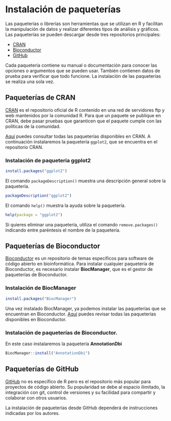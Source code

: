 
# Instalación de paqueterías
Las paqueterías o librerías son herramientas que se utilizan en R y facilitan la manipulación de datos y realizar diferentes tipos de análisis y gráficos. Las paqueterías se pueden descargar desde tres repositorios principales:

+ [CRAN](https://cran.r-project.org/)
+ [Bioconductor](https://www.bioconductor.org/)
+ [GitHub](https://github.com/)

Cada paquetería contiene su manual o documentación para conocer las opciones o argumentos que se pueden usar.  También contienen datos de prueba para verificar que todo funcione. La instalación de las paqueterías se realiza una sola vez.

## Paqueterías de CRAN

[CRAN](https://cran.r-project.org/) es el repositorio oficial de R contenido en una red de servidores ftp y web mantenidos por la comunidad R. 
Para que un paquete se publique en CRAN, debe pasar pruebas que garanticen que el paquete cumple con las políticas de la comunidad.

[Aquí](https://cran.r-project.org/web/packages/available_packages_by_name.html) puedes consultar todas las paqueterías disponibles en CRAN. A continuación instalaremos la paquetería `ggplot2`, que se encuentra en el repositorio CRAN.

### Instalación de paqueteria ggplot2 

```r
install.packages("ggplot2")
```

El comando `packageDescription()` muestra una descripción general sobre la paquetería.

```r
packageDescription("ggplot2")
```

El comando `help()` muestra la ayuda sobre la paquetería.

```r
help(package = "ggplot2")
```

Si quieres eliminar una paquetería, utiliza el comando `remove.packages()` indicando entre paréntesis el nombre de la paquetería.


## Paqueterías de Bioconductor

[Bioconductor](https://www.bioconductor.org/) es un repositorio de temas específicos para software de código abierto en bioinformática. Para instalar cualquier paquetería de Bioconductor, es necesario instalar **BiocManager**, que es el gestor de paqueterías de Bioconductor. 

### Instalación de BiocManager

```r
install.packages("BiocManager")
```

Una vez instalado BiocManager, ya podemos instalar las paqueterías que se encuentran en Bioconductor. [Aquí](https://www.bioconductor.org/packages/release/BiocViews.html#___Software) puedes revisar todas las paqueterías disponibles en Bioconductor.

### Instalación de paqueterías de Bioconductor. 
En este caso instalaremos la paquetería **AnnotationDbi**

```r
BiocManager::install("AnnotationDbi")
```



## Paqueterías de GitHub

[GitHub](https://github.com/) no es específico de R pero es el repositorio más popular para proyectos de código abierto. Su popularidad se debe al espacio ilimitado, la integración con git, control de versiones y su facilidad para compartir y colaborar con otros usuarios.

La instalación de paqueterías desde GitHub dependerá de instrucciones indicadas por los autores. 







